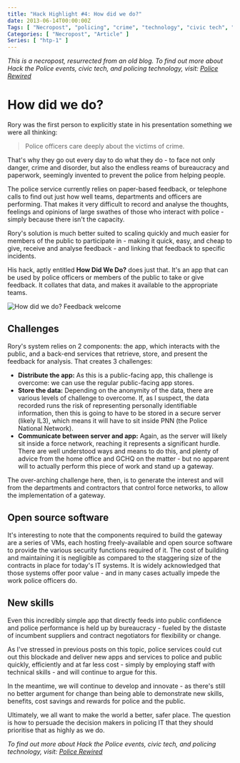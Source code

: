 ```yaml
---
title: "Hack Highlight #4: How did we do?"
date: 2013-06-14T00:00:00Z
Tags: [ "Necropost", "policing", "crime", "technology", "civic tech", "Hack the Police", "Metropolitan Police", "QOS", "survey", "feedback", "app", "victim care", "service" ]
Categories: [ "Necropost", "Article" ]
Series: [ "htp-1" ]
---
```


*This is a necropost, resurrected from an old blog. To find out more about Hack the Police events, civic tech, and policing technology, visit: [Police Rewired](https://policerewired.org)*

# How did we do?

Rory was the first person to explicitly state in his presentation something we were all thinking:

> Police officers care deeply about the victims of crime.

That's why they go out every day to do what they do - to face not only danger, crime and disorder, but also the endless reams of bureaucracy and paperwork, seemingly invented to prevent the police from helping people.

The police service currently relies on paper-based feedback, or telephone calls to find out just how well teams, departments and officers are performing. That makes it very difficult to record and analyse the thoughts, feelings and opinions of large swathes of those who interact with police - simply because there isn't the capacity.

Rory's solution is much better suited to scaling quickly and much easier for members of the public to participate in - making it quick, easy, and cheap to give, receive and analyse feedback - and linking that feedback to specific incidents.

His hack, aptly entitled **How Did We Do?** does just that. It's an app that can be used by police officers or members of the public to take or give feedback. It collates that data, and makes it available to the appropriate teams.

![How did we do? Feedback welcome](/necro-images/htp1-how-did-we-do-1.jpeg)

## Challenges

Rory's system relies on 2 components: the app, which interacts with the public, and a back-end services that retrieve, store, and present the feedback for analysis. That creates 3 challenges:

* **Distribute the app:** As this is a public-facing app, this challenge is overcome: we can use the regular public-facing app stores.
* **Store the data:** Depending on the anonymity of the data, there are various levels of challenge to overcome. If, as I suspect, the data recorded runs the risk of representing personally identifiable information, then this is going to have to be stored in a secure server (likely IL3), which means it will have to sit inside PNN (the Police National Network).
* **Communicate between server and app:** Again, as the server will likely sit inside a force network, reaching it represents a significant hurdle. There are well understood ways and means to do this, and plenty of advice from the home office and GCHQ on the matter - but no apparent will to actually perform this piece of work and stand up a gateway.

The over-arching challenge here, then, is to generate the interest and will from the departments and contractors that control force networks, to allow the implementation of a gateway.

## Open source software

It's interesting to note that the components required to build the gateway are a series of VMs, each hosting freely-available and open source software to provide the various security functions required of it. The cost of building and maintaining it is negligible as compared to the staggering size of the contracts in place for today's IT systems. It is widely acknowledged that those systems offer poor value - and in many cases actually impede the work police officers do.

## New skills

Even this incredibly simple app that directly feeds into public confidence and police performance is held up by bureaucracy - fueled by the distaste of incumbent suppliers and contract negotiators for flexibility or change.

As I've stressed in previous posts on this topic, police services could cut out this blockade and deliver new apps and services to police and public quickly, efficiently and at far less cost - simply by employing staff with technical skills - and will continue to argue for this.

In the meantime, we will continue to develop and innovate - as there's still no better argument for change than being able to demonstrate new skills, benefits, cost savings and rewards for police and the public. 

Ultimately, we all want to make the world a better, safer place. The question is how to persuade the decision makers in policing IT that they should prioritise that as highly as we do.

*To find out more about Hack the Police events, civic tech, and policing technology, visit: [Police Rewired](https://policerewired.org)*